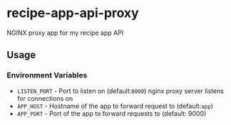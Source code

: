 # recipe-app-api-proxy

NGINX proxy app for my recipe app API

## Usage

### Environment Variables 

* `LISTEN_PORT` - Port to listen on (default:`8000`) nginx proxy server listens for connections on
* `APP_HOST` -  Hostname of the app to forward request to (default:`app`) 
* `APP_PORT` - Port of the app to forward requests to (default: 9000)

